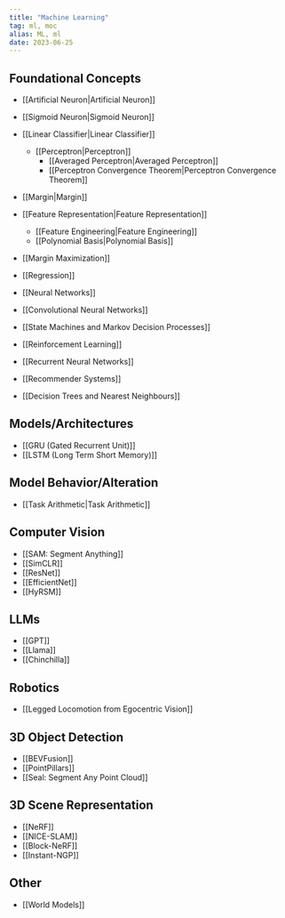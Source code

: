 ```yaml
---
title: "Machine Learning"
tag: ml, moc
alias: ML, ml
date: 2023-06-25
---
```


## Foundational Concepts

- [[Artificial Neuron|Artificial Neuron]]
- [[Sigmoid Neuron|Sigmoid Neuron]]

- [[Linear Classifier|Linear Classifier]]
	- [[Perceptron|Perceptron]]
		- [[Averaged Perceptron|Averaged Perceptron]]
		- [[Perceptron Convergence Theorem|Perceptron Convergence Theorem]]
- [[Margin|Margin]]
	
- [[Feature Representation|Feature Representation]]
	- [[Feature Engineering|Feature Engineering]]
	- [[Polynomial Basis|Polynomial Basis]]

- [[Margin Maximization]]

- [[Regression]]

- [[Neural Networks]]

- [[Convolutional Neural Networks]]

- [[State Machines and Markov Decision Processes]]

- [[Reinforcement Learning]]

- [[Recurrent Neural Networks]]

- [[Recommender Systems]]

- [[Decision Trees and Nearest Neighbours]]


## Models/Architectures
- [[GRU (Gated Recurrent Unit)]]
- [[LSTM (Long Term Short Memory)]]

## Model Behavior/Alteration
- [[Task Arithmetic|Task Arithmetic]]

## Computer Vision
- [[SAM: Segment Anything]]
- [[SimCLR]]
- [[ResNet]]
- [[EfficientNet]]
- [[HyRSM]]

## LLMs
- [[GPT]]
- [[Llama]]
- [[Chinchilla]]

## Robotics
- [[Legged Locomotion from Egocentric Vision]]

## 3D Object Detection
- [[BEVFusion]]
- [[PointPillars]]
- [[Seal: Segment Any Point Cloud]]

## 3D Scene Representation
- [[NeRF]]
- [[NICE-SLAM]]
- [[Block-NeRF]]
- [[Instant-NGP]]

## Other
- [[World Models]]